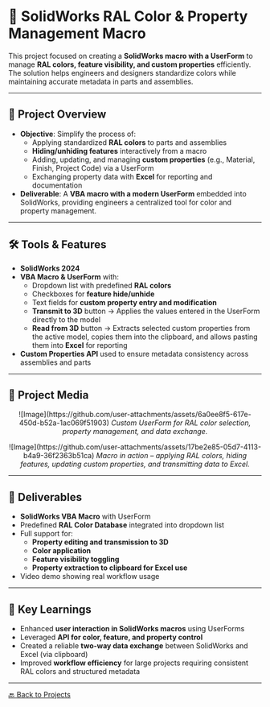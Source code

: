 # 🎨 SolidWorks RAL Color & Property Management Macro

This project focused on creating a **SolidWorks macro with a UserForm** to manage **RAL colors, feature visibility, and custom properties** efficiently.  
The solution helps engineers and designers standardize colors while maintaining accurate metadata in parts and assemblies.

---

## 🔹 Project Overview
- **Objective**: Simplify the process of:
  - Applying standardized **RAL colors** to parts and assemblies
  - **Hiding/unhiding features** interactively from a macro
  - Adding, updating, and managing **custom properties** (e.g., Material, Finish, Project Code) via a UserForm
  - Exchanging property data with **Excel** for reporting and documentation
- **Deliverable**: A **VBA macro with a modern UserForm** embedded into SolidWorks, providing engineers a centralized tool for color and property management.

---

## 🛠 Tools & Features
- **SolidWorks 2024**
- **VBA Macro & UserForm** with:
  - Dropdown list with predefined **RAL colors**
  - Checkboxes for **feature hide/unhide**
  - Text fields for **custom property entry and modification**
  - **Transmit to 3D** button → Applies the values entered in the UserForm directly to the model  
  - **Read from 3D** button → Extracts selected custom properties from the active model, copies them into the clipboard, and allows pasting them into **Excel** for reporting
- **Custom Properties API** used to ensure metadata consistency across assemblies and parts

---

## 📸 Project Media
<p align="center">
  ![Image](https://github.com/user-attachments/assets/6a0ee8f5-617e-450d-b52a-1ac069f51903)
  <em>Custom UserForm for RAL color selection, property management, and data exchange.</em>
</p>

<p align="center">
  ![Image](https://github.com/user-attachments/assets/17be2e85-05d7-4113-b4a9-36f2363b51ca)
  <em>Macro in action – applying RAL colors, hiding features, updating custom properties, and transmitting data to Excel.</em>
</p>

---

## 📂 Deliverables
- **SolidWorks VBA Macro** with UserForm  
- Predefined **RAL Color Database** integrated into dropdown list  
- Full support for:
  - **Property editing and transmission to 3D**
  - **Color application**
  - **Feature visibility toggling**
  - **Property extraction to clipboard for Excel use**  
- Video demo showing real workflow usage  

---

## 🎯 Key Learnings
- Enhanced **user interaction in SolidWorks macros** using UserForms  
- Leveraged **API for color, feature, and property control**  
- Created a reliable **two-way data exchange** between SolidWorks and Excel (via clipboard)  
- Improved **workflow efficiency** for large projects requiring consistent RAL colors and structured metadata  

---

[🔙 Back to Projects](../README.md)
